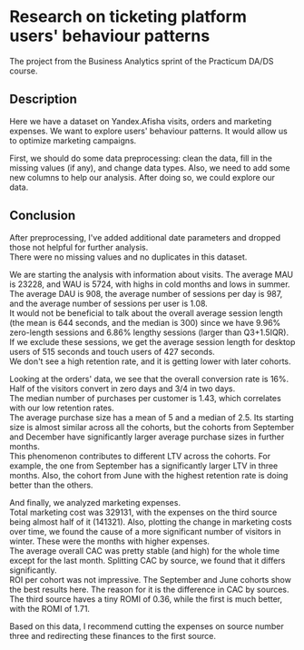 # Research on ticketing platform users' behaviour patterns
The project from the Business Analytics sprint of the Practicum DA/DS course.

## Description
Here we have a dataset on Yandex.Afisha visits, orders and marketing expenses. We want to explore users' behaviour patterns. It would allow us to optimize marketing campaigns.

First, we should do some data preprocessing: clean the data, fill in the missing values (if any), and change data types. Also, we need to add some new columns to help our analysis. After doing so, we could explore our data.

## Conclusion
After preprocessing, I've added additional date parameters and dropped those not helpful for further analysis.  
There were no missing values and no duplicates in this dataset.

We are starting the analysis with information about visits. The average MAU is 23228, and WAU is 5724, with highs in cold months and lows in summer.  
The average DAU is 908, the average number of sessions per day is 987,  and the average number of sessions per user is 1.08.  
It would not be beneficial to talk about the overall average session length  (the mean is 644 seconds, and the median is 300) since we have 9.96% zero-length sessions and 6.86% lengthy sessions (larger than Q3+1.5IQR). If we exclude these sessions, we get the average session length for desktop users of 515 seconds and touch users of 427 seconds.  
We don't see a high retention rate, and it is getting lower with later cohorts.

Looking at the orders' data, we see that the overall conversion rate is 16%. Half of the visitors convert in zero days and 3/4 in two days.  
The median number of purchases per customer is 1.43, which correlates with our low retention rates.  
The average purchase size has a mean of 5 and a median of 2.5. Its starting size is almost similar across all the cohorts, but the cohorts from September and December have significantly larger average purchase sizes in further months.  
This phenomenon contributes to different LTV across the cohorts. For example, the one from September has a significantly larger LTV in three months. Also, the cohort from June with the highest retention rate is doing better than the others.

And finally, we analyzed marketing expenses.   
Total marketing cost was 329131, with the expenses on the third source being almost half of it (141321). Also, plotting the change in marketing costs over time, we found the cause of a more significant number of visitors in winter. These were the months with higher expenses.  
The average overall CAC was pretty stable (and high) for the whole time except for the last month. Splitting CAC by source, we found that it differs significantly.    
ROI per cohort was not impressive. The September and June cohorts show the best results here. The reason for it is the difference in CAC by sources. The third source haves a tiny ROMI of 0.36, while the first is much better, with the ROMI of 1.71.

Based on this data, I recommend cutting the expenses on source number three and redirecting these finances to the first source.
